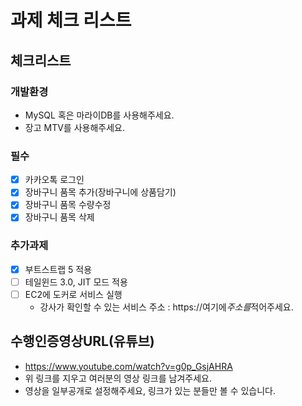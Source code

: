 # 과제 체크 리스트

## 체크리스트

### 개발환경

- MySQL 혹은 마라이DB를 사용해주세요.
- 장고 MTV를 사용해주세요.

### 필수

- [x] 카카오톡 로그인
- [x] 장바구니 품목 추가(장바구니에 상품담기)
- [x] 장바구니 품목 수량수정
- [x] 장바구니 품목 삭제

### 추가과제

- [x] 부트스트랩 5 적용
- [ ] 테일윈드 3.0, JIT 모드 적용
- [ ] EC2에 도커로 서비스 실행
  - 강사가 확인할 수 있는 서비스 주소 : https://여기에*주소를*적어주세요.

## 수행인증영상URL(유튜브)

- https://www.youtube.com/watch?v=g0p_GsjAHRA
- 위 링크를 지우고 여러분의 영상 링크를 남겨주세요.
- 영상을 일부공개로 설정해주세요, 링크가 있는 분들만 볼 수 있습니다.
